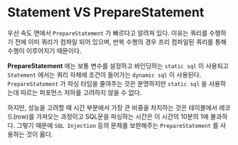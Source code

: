 # Statement VS PrepareStatement
우선 속도 면에서 ```PrepareStatement``` 가 빠르다고 알려져 있다. 이유는 쿼리를 수행하기 전에 이미 쿼리가 컴파일 되어 있으며, 반복 수행의 경우 프리 컴파일된 쿼리를 통해 수행이 이루어지기 때문이다.

**PrepareStatement** 에는 보통 변수를 설정하고 바인딩하는 ```static sql``` 이 사용되고 ```Statement``` 에서는 쿼리 자체에 조건이 들어가는 ```dynamic sql``` 이 사용된다. ```PrepareStatement``` 가 파싱 타임을 줄여주는 것은 분명하지만 ```static sql``` 을 사용하는데 따르는 퍼포먼스 저하를 고려하지 않을 수 없다.

하지만, 성능을 고려할 때 시간 부분에서 가장 큰 비중을 차지하는 것은 테이블에서 레코드(row)를 가져오는 과정이고 SQL문을 파싱하는 시간은 이 시간의 10분의 1에 불과하다. 그렇기 때문에 ```SQL Injection``` 등의 문제를 보완해주는 ```PrepareStatement``` 를 사용하는 것이 옳다.
